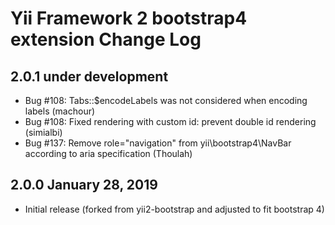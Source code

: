 Yii Framework 2 bootstrap4 extension Change Log
==============================================

2.0.1 under development
-----------------------

- Bug #108: Tabs::$encodeLabels was not considered when encoding labels (machour)
- Bug #108: Fixed rendering with custom id: prevent double id rendering (simialbi)
- Bug #137: Remove role="navigation" from yii\bootstrap4\NavBar according to aria specification (Thoulah)


2.0.0 January 28, 2019
----------------------

- Initial release (forked from yii2-bootstrap and adjusted to fit bootstrap 4)
